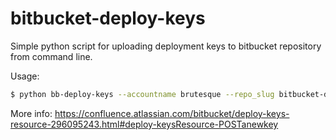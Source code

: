 # bitbucket-deploy-keys
Simple python script for uploading deployment keys to bitbucket repository from command line.

Usage:
```sh
$ python bb-deploy-keys --accountname brutesque --repo_slug bitbucket-deploy-keys --user brutesque --label test ~/.ssh/id_rsa.pub
```

More info:
https://confluence.atlassian.com/bitbucket/deploy-keys-resource-296095243.html#deploy-keysResource-POSTanewkey
